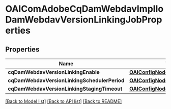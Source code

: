 # OAIComAdobeCqDamWebdavImplIoDamWebdavVersionLinkingJobProperties

## Properties
Name | Type | Description | Notes
------------ | ------------- | ------------- | -------------
**cqDamWebdavVersionLinkingEnable** | [**OAIConfigNodePropertyBoolean***](OAIConfigNodePropertyBoolean.md) |  | [optional] 
**cqDamWebdavVersionLinkingSchedulerPeriod** | [**OAIConfigNodePropertyInteger***](OAIConfigNodePropertyInteger.md) |  | [optional] 
**cqDamWebdavVersionLinkingStagingTimeout** | [**OAIConfigNodePropertyInteger***](OAIConfigNodePropertyInteger.md) |  | [optional] 

[[Back to Model list]](../README.md#documentation-for-models) [[Back to API list]](../README.md#documentation-for-api-endpoints) [[Back to README]](../README.md)


